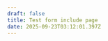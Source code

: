 ```yaml
---
draft: false
title: Test form include page
date: 2025-09-23T03:12:01.397Z
---
```

<link href='https://actionnetwork.org/css/style-embed-v3.css' rel='stylesheet' type='text/css' /><script src='https://actionnetwork.org/widgets/v5/form/join-the-copyright-ai-campaign-2?format=js&source=widget'></script><div id='can-form-area-join-the-copyright-ai-campaign-2' style='width: 100%'><!-- this div is the target for our HTML insertion --></div>